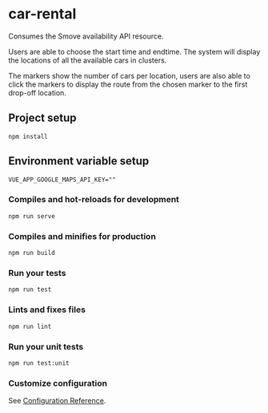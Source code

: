 # car-rental

Consumes the Smove availability API resource.

Users are able to choose the start time and endtime.
The system will display the locations of all the available cars in clusters.

The markers show the number of cars per location, users are also able to
 click the markers to display the route from the chosen marker to the first drop-off location.

## Project setup
```
npm install
```

## Environment variable setup
```
VUE_APP_GOOGLE_MAPS_API_KEY=""
```

### Compiles and hot-reloads for development
```
npm run serve
```

### Compiles and minifies for production
```
npm run build
```

### Run your tests
```
npm run test
```

### Lints and fixes files
```
npm run lint
```

### Run your unit tests
```
npm run test:unit
```

### Customize configuration
See [Configuration Reference](https://cli.vuejs.org/config/).
